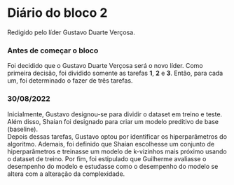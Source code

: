 # Diário do bloco 2
Redigido pelo líder Gustavo Duarte Verçosa.
### Antes de começar o bloco
Foi decidido que o Gustavo Duarte Verçosa será o novo líder. Como primeira decisão, foi dividido somente as tarefas **1**, **2** e **3**. Então, para cada um, foi determinado o fazer de três tarefas.
### 30/08/2022
Inicialmente, Gustavo designou-se para dividir o dataset em treino e teste. Além disso, Shaian foi designado para criar um modelo preditivo de base (baseline).
<br> Depois dessas tarefas, Gustavo optou por identificar os hiperparâmetros do algoritmo. Ademais, foi definido que Shaian escolhesse um conjunto de hiperparâmetros e treinasse um modelo de k-vizinhos mais próximo usando o dataset de treino. Por fim, foi estipulado que Guilherme avaliasse o desempenho do modelo e estudasse como o desempenho do modelo se altera com a alteração da complexidade.
